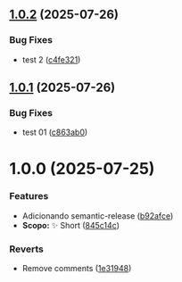 ## [1.0.2](https://github.com/oseiasdomingues9/personalapi/compare/v1.0.1...v1.0.2) (2025-07-26)


### Bug Fixes

* test 2 ([c4fe321](https://github.com/oseiasdomingues9/personalapi/commit/c4fe321f48644c82f89eb1a1c0d9f1ca315e137d))

## [1.0.1](https://github.com/oseiasdomingues9/personalapi/compare/v1.0.0...v1.0.1) (2025-07-26)


### Bug Fixes

* test 01 ([c863ab0](https://github.com/oseiasdomingues9/personalapi/commit/c863ab0e1ddd4293c804e6ee4b878c2c80286b96))

# 1.0.0 (2025-07-25)


### Features

* Adicionando semantic-release ([b92afce](https://github.com/oseiasdomingues9/personalapi/commit/b92afcecd0da6c5b9a96c98638b208b76d3b1cd6))
* **Scopo:** :sparkles: Short ([845c14c](https://github.com/oseiasdomingues9/personalapi/commit/845c14c09c6f4e186838b291bfe5dd10dda59dd8))


### Reverts

* Remove comments ([1e31948](https://github.com/oseiasdomingues9/personalapi/commit/1e319481a9c2696fb36cd85ff0f9e5844e9f4489))
